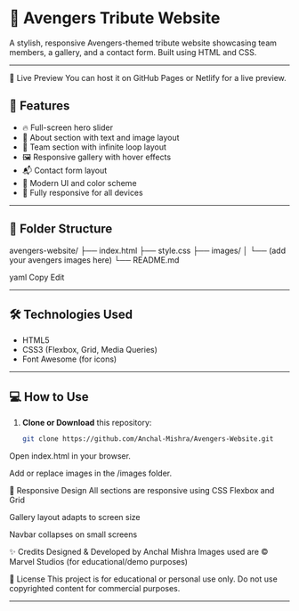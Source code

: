 # 🦸 Avengers Tribute Website

A stylish, responsive Avengers-themed tribute website showcasing team members, a gallery, and a contact form. Built using HTML and CSS.

---
📸 Live Preview
You can host it on GitHub Pages or Netlify for a live preview.

## 🌟 Features

- 🔥 Full-screen hero slider
- 🧬 About section with text and image layout
- 👥 Team section with infinite loop layout
- 🖼️ Responsive gallery with hover effects
- 📬 Contact form layout
- 🎨 Modern UI and color scheme
- 📱 Fully responsive for all devices

---

## 📁 Folder Structure
avengers-website/
├── index.html
├── style.css
├── images/
│ └── (add your avengers images here)
└── README.md

yaml
Copy
Edit

---

## 🛠️ Technologies Used

- HTML5  
- CSS3 (Flexbox, Grid, Media Queries)  
- Font Awesome (for icons)

---

## 💻 How to Use

1. **Clone or Download** this repository:
   ```bash
   git clone https://github.com/Anchal-Mishra/Avengers-Website.git
Open index.html in your browser.

Add or replace images in the /images folder.

📱 Responsive Design
All sections are responsive using CSS Flexbox and Grid

Gallery layout adapts to screen size

Navbar collapses on small screens

✨ Credits
Designed & Developed by Anchal Mishra
Images used are © Marvel Studios (for educational/demo purposes)

📃 License
This project is for educational or personal use only. Do not use copyrighted content for commercial purposes.

---
